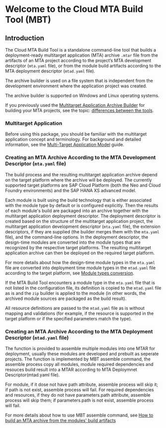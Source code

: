 # <b>Welcome to the Cloud MTA Build Tool (MBT) </b>

## <b>Introduction</b>


The Cloud MTA Build Tool is a standalone command-line tool that builds a deployment-ready
multitarget application (MTA) archive `.mtar` file from the artifacts of an MTA project according to the project’s MTA
development descriptor (`mta.yaml` file), or from the module build artifacts according to the MTA deployment descriptor (`mtad.yaml` file).

The archive builder is used on a file system that is independent from the development environment where the application project was created.

The archive builder is supported on Windows and Linux operating systems.

If you previously used the [Multitarget Application Archive Builder](https://help.sap.com/viewer/58746c584026430a890170ac4d87d03b/Cloud/en-US/ba7dd5a47b7a4858a652d15f9673c28d.html) for building your MTA projects, see the topic: [differences between the tools](migration.md).

### <b> Multitarget Application</b>

Before using this package, you should be familiar with the multitarget application concept and terminology.
For background and detailed information, see the [Multi-Target Application Model](https://www.sap.com/documents/2016/06/e2f618e4-757c-0010-82c7-eda71af511fa.html) guide.   

### <b>Creating an MTA Archive According to the MTA Development Descriptor (`mta.yaml` file)</b>

The build process and the resulting multitarget application archive depend on the target platform where the archive will be deployed. The currently supported target platforms are SAP Cloud Platform (both the Neo and Cloud Foundry environments) and the SAP HANA XS advanced model.

Each module is built using the build technology that is either associated with the module type by default or is configured explicitly. Then the results of each module's build are packaged into an archive together with the multitarget application deployment descriptor. The deployment descriptor is created based on the structure of the multitarget application project, the multitarget application development descriptor (`mta.yaml` file), the extension descriptors, if they are supplied (the builder merges them with the `mta.yaml` file), and the command-line options. In the deployment descriptor, the design-time modules are converted into the module types that are recognized by the respective target platforms. The resulting multitarget application archive can then be deployed on the required target platform.

For more details about how the design-time module types in the `mta.yaml` file are converted into deployment time module types in the `mtad.yaml` file according to the target platform, see [Module types conversion](https://github.com/SAP/cloud-mta-build-tool/blob/master/configs/platform_cfg.yaml). 

If the MTA Build Tool encounters a module type in the `mta.yaml` file that is not listed in the configuration file, its definition is copied to the `mtad.yaml` file as is and the `zip` builder is applied to the module (in other words, the archived module sources are packaged as the build result).

All resource definitions are passed to the `mtad.yaml` file as is without mapping and validations (for example, if the resource is supported in the target platform or if the specified parameters match the type).

### <b>Creating an MTA Archive According to the MTA Deployment Descriptor (`mtad.yaml` file)</b>

The function is provided to assemble multiple modules into one MTAR for deployment, usually these modules are developed and prebuilt as seperate projects. The function is implemented by MBT assemble command, the assemble process copy all modules, module required dependencies and resouces build result into a MTAR according to MTA Deploymnet Descriptor(mtad.yaml file).

For module, if it dose not have path attribute, assemble process will skip it; if path is not exist, assemble process will fail. For required dependencies and resources, if they do not have parameters.path attribute, assemble process will skip them; if parameters.path is not exist, assemble process will fail.

For more details about how to use MBT assemble command, see [How to build an MTA archive from the modules' build artifacts](https://github.com/SAP/cloud-mta-build-tool/blob/master/docs/docs/usage.md#how-to-build-an-mta-archive-from-the-modules-build-artifacts)
